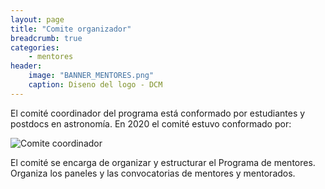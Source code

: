 ```yaml
---
layout: page
title: "Comite organizador"
breadcrumb: true
categories:
    - mentores
header: 
    image: "BANNER_MENTORES.png"
    caption: Diseno del logo - DCM
---
```


El comité coordinador del programa está conformado por estudiantes y postdocs en
astronomía. En 2020 el comité estuvo conformado por: 

![Comite coordinador](../../images/comite_mentores.png)


El comité se encarga de organizar y estructurar el Programa de mentores. Organiza los
paneles y las convocatorias de mentores y mentorados. 


 








